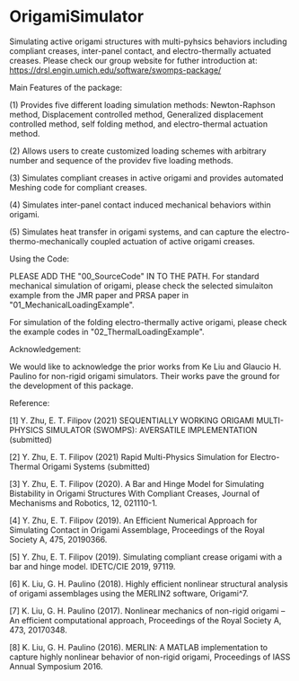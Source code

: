 # OrigamiSimulator
Simulating active origami structures with multi-pyhsics behaviors including 
compliant creases, inter-panel contact, and electro-thermally actuated creases. 
Please check our group website for futher introduction at:
https://drsl.engin.umich.edu/software/swomps-package/

Main Features of the package:

(1) Provides five different loading simulation methods: Newton-Raphson method,
    Displacement controlled method, Generalized displacement controlled method,
    self folding method, and electro-thermal actuation method. 
    
(2) Allows users to create customized loading schemes with arbitrary number and 
    sequence of the providev five loading methods. 
    
(3)	Simulates compliant creases in active origami and provides automated Meshing 
    code for compliant creases.

(4)	Simulates inter-panel contact induced mechanical behaviors within origami.

(5) Simulates heat transfer in origami systems, and can capture the electro-
    thermo-mechanically coupled actuation of active origami creases. 


Using the Code:

PLEASE ADD THE "00_SourceCode" IN TO THE PATH. For standard mechanical simulation 
of origami, please check the selected simulaiton example from the JMR paper and
PRSA paper in "01_MechanicalLoadingExample".

For simulation of the folding electro-thermally active origami, please check the
example codes in "02_ThermalLoadingExample".


Acknowledgement: 

We would like to acknowledge the prior works from Ke Liu and Glaucio H. Paulino 
for non-rigid origami simulators.  Their works pave the ground for the development
of this package.


Reference:

[1] Y. Zhu, E. T. Filipov (2021) SEQUENTIALLY WORKING ORIGAMI MULTI-PHYSICS SIMULATOR 
    (SWOMPS): AVERSATILE IMPLEMENTATION (submitted)

[2] Y. Zhu, E. T. Filipov (2021) Rapid Multi-Physics Simulation for Electro-Thermal 
    Origami Systems (submitted)

[3] Y. Zhu, E. T. Filipov (2020). A Bar and Hinge Model for Simulating Bistability 
    in Origami Structures With Compliant Creases, Journal of Mechanisms and Robotics, 
    12, 021110-1.
    
[4]	Y. Zhu, E. T. Filipov (2019). An Efficient Numerical Approach for Simulating 
    Contact in Origami Assemblage, Proceedings of the Royal Society A, 475, 20190366.
    
[5]	Y. Zhu, E. T. Filipov (2019). Simulating compliant crease origami with a bar and
    hinge model. IDETC/CIE 2019, 97119. 

[6]	K. Liu, G. H. Paulino (2018). Highly efficient nonlinear structural analysis of 
    origami assemblages using the MERLIN2 software, Origami^7.
    
[7]	K. Liu, G. H. Paulino (2017). Nonlinear mechanics of non-rigid origami – An efficient
    computational approach, Proceedings of the Royal Society A, 473, 20170348.
    
[8]	K. Liu, G. H. Paulino (2016). MERLIN: A MATLAB implementation to capture highly 
    nonlinear behavior of non-rigid origami, Proceedings of IASS Annual Symposium 2016. 
